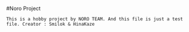 #Noro Project

`This is a hobby project by NORO TEAM.
And this file is just a test file.
Creator : Smilok & HinaKaze`

